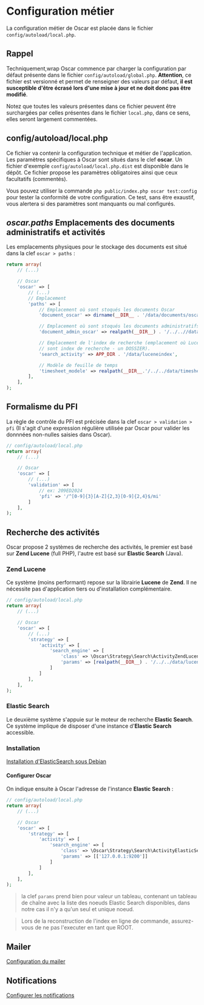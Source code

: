 # Configuration métier

La configuration métier de Oscar est placée dans le fichier `config/autoload/local.php`.


## Rappel
Techniquement,wrap
 Oscar commence par charger la configuration par défaut présente dans le fichier `config/autoload/global.php`. **Attention**, ce fichier est versionné et permet de renseigner des valeurs par défaut, **il est susceptible d'être écrasé lors d'une mise à jour et ne doit donc pas être modifié**.

Notez que toutes les valeurs présentes dans ce fichier peuvent être surchargées par celles présentes dans le fichier `local.php`, dans ce sens, elles seront largement commentées.


## config/autoload/local.php

Ce fichier va contenir la configuration technique et métier de l'application. Les paramètres spécifiques à Oscar sont situés dans le clef **oscar**. Un fichier d'exemple `config/autoload/local.php.dist` est disponible dans le dépôt. Ce fichier propose les paramètres obligatoires ainsi que ceux facultatifs (commentés).

Vous pouvez utiliser la commande `php public/index.php oscar test:config` pour tester la conformité de votre configuration. Ce test, sans être exaustif, vous alertera si des paramètres sont manquants ou mal configurés.


## *oscar.paths* Emplacements des documents administratifs et activités

Les emplacements physiques pour le stockage des documents est situé dans la clef `oscar > paths` :

```php
return array(
    // (...)

    // Oscar
    'oscar' => [
        // (...)
        // Emplacement
        'paths' => [
            // Emplacement où sont stoqués les documents Oscar
            'document_oscar' => dirname(__DIR__ . '/data/documents/oscar/',

            // Emplacement où sont stoqués les documents administratifs Oscar
            'document_admin_oscar' => realpath(__DIR__) . '/../..//data/documents/administratifs/',

            // Emplacement de l'index de recherche (emplacement où Lucene écrit
            // sont index de recherche - un DOSSIER).
            'search_activity' => APP_DIR . '/data/luceneindex',

            // Modèle de feuille de temps
            'timesheet_modele' => realpath(__DIR__.'/../../data/timesheet_model.xls'),
        ],
    ],
);
```

## Formalisme du PFI

La règle de contrôle du PFI est précisée dans la clef `oscar > validation > pfi` (Il s'agit d'une expression régulière utilisée par Oscar pour valider les donnnées non-nulles saisies dans Oscar).

```php
// config/autoload/local.php
return array(
    // (...)

    // Oscar
    'oscar' => [
        // (...)
        'validation' => [
            // ex: 209ED2024
            'pfi' => '/^[0-9]{3}[A-Z]{2,3}[0-9]{2,4}$/mi'
        ]
    ],
);
```

## Recherche des activités

Oscar propose 2 systèmes de recherche des activités, le premier est basé sur **Zend Lucene** (full PHP), l'autre est basé sur **Elastic Search** (Java).


### Zend Lucene

Ce système (moins performant) repose sur la librairie **Lucene** de **Zend**. Il ne nécessite pas d'application tiers ou d'installation complémentaire.

```php
// config/autoload/local.php
return array(
    // (...)

    // Oscar
    'oscar' => [
        // (...)
        'strategy' => [
            'activity' => [
                'search_engine' => [
                    'class' => \Oscar\Strategy\Search\ActivityZendLucene::class,
                    'params' => [realpath(__DIR__) . '/../../data/luceneindex']
                ]
            ]
        ],
    ],
);
```

### Elastic Search

Le deuxième système s'appuie sur le moteur de recherche **Elastic Search**. Ce système implique de disposer d'une instance d'**Elastic Search** accessible. 


### Installation

[Installation d'ElasticSearch sous Debian](./install-elasticsearch.md)


#### Configurer Oscar

On indique ensuite à Oscar l'adresse de l'instance **Elastic Search** :

```php
// config/autoload/local.php
return array(
    // (...)

    // Oscar
    'oscar' => [
        'strategy' => [
            'activity' => [
                'search_engine' => [
                    'class' => \Oscar\Strategy\Search\ActivityElasticSearch::class,
                    'params' => [['127.0.0.1:9200']]
                ]
            ]
        ],
    ],
);
```

> la clef `params` prend bien pour valeur un tableau, contenant un tableau de chaîne avec la liste des noeuds Elastic Search disponibles, dans notre cas il n'y a qu'un seul et unique noeud.

> Lors de la reconstruction de l'index en ligne de commande, assurez-vous de ne pas l'executer en tant que ROOT.

## Mailer

[Configuration du mailer](./mailer.md)


## Notifications

[Configurer les notifications](./notifications.md)